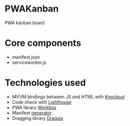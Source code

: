 # PWAKanban
PWA kanban board

# Core components
* manifest.json
* serviceworker.js

# Technologies used
* MVVM bindings between JS and HTML with [Knockout](http://knockoutjs.com/)
* Code check with [Lighthouse](https://github.com/GoogleChrome/lighthouse)
* PWA library [Workbox](https://developers.google.com/web/tools/workbox/)
* Manifest [generator](https://app-manifest.firebaseapp.com/)
* Dragging library [Dragula](https://bevacqua.github.io/dragula/)